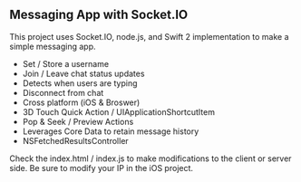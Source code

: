 ## Messaging App with Socket.IO

This project uses Socket.IO, node.js, and Swift 2 implementation to make a simple messaging app.

* Set / Store a username
* Join / Leave chat status updates
* Detects when users are typing
* Disconnect from chat 
* Cross platform (iOS & Broswer)
* 3D Touch Quick Action / UIApplicationShortcutItem
* Pop & Seek / Preview Actions
* Leverages Core Data to retain message history
* NSFetchedResultsController

Check the index.html / index.js to make modifications to the client or server side. Be sure to modify your IP in the iOS project. 
